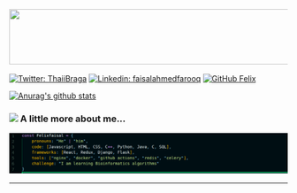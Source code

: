 
<img src="profileheader.gif" width="1640px" height="100px">
  
[![Twitter: ThaiiBraga](https://img.shields.io/twitter/follow/Felix?style=social)](https://twitter.com/Felix)
[![Linkedin: faisalahmedfarooq](https://img.shields.io/badge/-faisalahmedfarooq-blue?style=flat-square&logo=Linkedin&logoColor=white&link=https://www.linkedin.com/in/faisalahmedfarooq/)](https://www.linkedin.com/in/thaianebraga/)
[![GitHub Felix](https://img.shields.io/github/followers/thaiane?label=follow&style=social)](https://github.com/felixfaisal)

[![Anurag's github stats](https://github-readme-stats.vercel.app/api?username=felixfaisal&theme=chartreuse-dark&show_icons=true)](https://github.com/anuraghazra/github-readme-stats)
### <img src="https://media.giphy.com/media/VgCDAzcKvsR6OM0uWg/giphy.gif" width="50"> A little more about me...  

<img src="felixcode.png">

---

